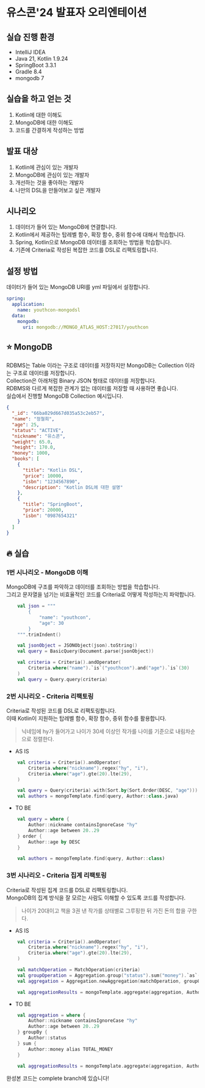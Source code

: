 # 유스콘'24 발표자 오리엔테이션

## 실습 진행 환경

- IntelliJ IDEA
- Java 21, Kotlin 1.9.24
- SpringBoot 3.3.1
- Gradle 8.4
- mongodb 7

## 실습을 하고 얻는 것

1. Kotlin에 대한 이해도
2. MongoDB에 대한 이해도
3. 코드를 간결하게 작성하는 방법

## 발표 대상

1. Kotlin에 관심이 있는 개발자
2. MongoDB에 관심이 있는 개발자
3. 개선하는 것을 좋아하는 개발자
4. 나만의 DSL을 만들어보고 싶은 개발자

## 시나리오

1. 데이터가 들어 있는 MongoDB에 연결합니다.
2. Kotlin에서 제공하는 탑레벨 함수, 확장 함수, 중위 함수에 대해서 학습합니다.
3. Spring, Kotlin으로 MongoDB 데이터를 조회하는 방법을 학습합니다.
4. 기존에 Criteria로 작성된 복잡한 코드를 DSL로 리팩토링합니다.

## 설정 방법

데이터가 들어 있는 MongoDB URI를 yml 파일에서 설정합니다.

```yaml
spring:
  application:
    name: youthcon-mongodsl
  data:
    mongodb:
      uri: mongodb://MONGO_ATLAS_HOST:27017/youthcon
```

## ⭐️ MongoDB

RDBMS는 Table 이라는 구조로 데이터를 저장하지만 MongoDB는 Collection 이라는 구조로 데이터를 저장합니다.  
Collection은 아래처럼 Binary JSON 형태로 데이터를 저장합니다.  
RDBMS와 다르게 복잡한 관계가 없는 데이터를 저장할 때 사용하면 좋습니다.  
실습에서 진행할 MongoDB Collection 예시입니다.

```json
{
  "_id": "66ba029d667d035a53c2eb57",
  "name": "정철희",
  "age": 25,
  "status": "ACTIVE",
  "nickname": "유스콘",
  "weight": 65.0,
  "height": 170.0,
  "money": 1000,
  "books": [
    {
      "title": "Kotlin DSL",
      "price": 10000,
      "isbn": "1234567890",
      "description": "Kotlin DSL에 대한 설명"
    },
    {
      "title": "SpringBoot",
      "price": 20000,
      "isbn": "0987654321"
    }
  ]
}
```

## 🔥 실습

### 1번 시나리오 - MongoDB 이해

MongoDB에 구조를 파악하고 데이터를 조회하는 방법을 학습합니다.  
그리고 문자열을 넘기는 비효율적인 코드를 Criteria로 어떻게 작성하는지 파악합니다.  

```kotlin
    val json = """
        {
            "name": "youthcon",
            "age": 30
        }
    """.trimIndent()

    val jsonObject = JSONObject(json).toString()
    val query = BasicQuery(Document.parse(jsonObject))
```

```kotlin
    val criteria = Criteria().andOperator(
        Criteria.where("name").`is`("youthcon").and("age").`is`(30)
    )
    val query = Query.query(criteria)
```

### 2번 시나리오 - Criteria 리팩토링

Criteria로 작성된 코드를 DSL로 리팩토링합니다.  
이때 Kotlin이 지원하는 탑레벨 함수, 확장 함수, 중위 함수를 활용합니다.  

> 닉네임에 hy가 들어가고 나이가 30세 이상인 작가를 나이를 기준으로 내림차순으로 정렬한다.

- AS IS
```kotlin
    val criteria = Criteria().andOperator(
        Criteria.where("nickname").regex("hy", "i"),
        Criteria.where("age").gte(20).lte(29),
    )

    val query = Query(criteria).with(Sort.by(Sort.Order(DESC, "age")))
    val authors = mongoTemplate.find(query, Author::class.java)
```

- TO BE
```kotlin
    val query = where {
        Author::nickname containsIgnoreCase "hy"
        Author::age between 20..29
    } order {
        Author::age by DESC
    }

    val authors = mongoTemplate.find(query, Author::class)
```

### 3번 시나리오 - Criteria 집계 리팩토링

Criteria로 작성된 집계 코드를 DSL로 리팩토링합니다.  
MongoDB의 집계 방식을 잘 모르는 사람도 이해할 수 있도록 코드를 작성합니다.    

> 나이가 20대이고 책을 3권 낸 작가를 상태별로 그루핑한 뒤 가진 돈의 합을 구한다.

- AS IS
```kotlin
    val criteria = Criteria().andOperator(
        Criteria.where("nickname").regex("hy", "i"),
        Criteria.where("age").gte(20).lte(29),
    )

    val matchOperation = MatchOperation(criteria)
    val groupOperation = Aggregation.group("status").sum("money").`as`(TOTAL_MONEY)
    val aggregation = Aggregation.newAggregation(matchOperation, groupOperation)

    val aggregationResults = mongoTemplate.aggregate(aggregation, Author::class.java, Map::class.java)
```

- TO BE
```kotlin
    val aggregation = where {
        Author::nickname containsIgnoreCase "hy"
        Author::age between 20..29
    } groupBy {
        Author::status
    } sum {
        Author::money alias TOTAL_MONEY
    }

    val aggregationResults = mongoTemplate.aggregate(aggregation, Author::class.java, Map::class.java)
```

완성본 코드는 complete branch에 있습니다!

